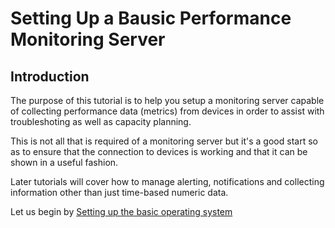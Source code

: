 # Setting Up a Bausic Performance Monitoring Server

## Introduction
The purpose of this tutorial is to help you setup a monitoring server capable of collecting performance data (metrics) from devices in order to assist
with troubleshoting as well as capacity planning.

This is not all that is required of a monitoring server but it's a good start so as to ensure that the connection to devices is working and that it can
be shown in a useful fashion.  

Later tutorials will cover how to manage alerting, notifications and collecting information other than just time-based numeric data.

Let us begin by [Setting up the basic operating system](02_Operating_System_Setup.md)
